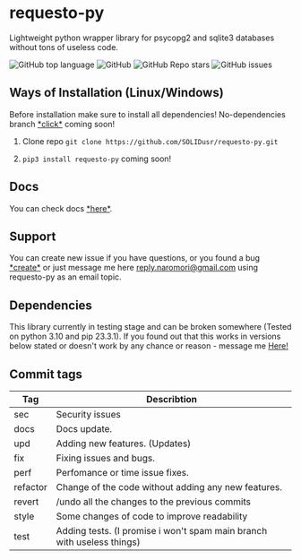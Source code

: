 # requesto-py
Lightweight python wrapper library for psycopg2 and sqlite3 databases without tons of useless code. 


![GitHub top language](https://img.shields.io/github/languages/top/SolidUsr/requesto-py)
![GitHub](https://img.shields.io/github/license/SolidUsr/requesto-py)
![GitHub Repo stars](https://img.shields.io/github/stars/SolidUsr/requesto-py)
![GitHub issues](https://img.shields.io/github/issues/SolidUsr/requesto-py)


## Ways of Installation (Linux/Windows)

Before installation make sure to install all dependencies! No-dependencies branch [\*click\*](https://github.com/SOLIDusr/requesto-py/tree/no-dependencies) coming soon!

1. Clone repo 
```git clone https://github.com/SOLIDusr/requesto-py.git```

2. ```pip3 install requesto-py``` coming soon!

   
## Docs
You can check docs [\*here\*](./docs/lang.md).

[Realeses]: https://github.com/SolidUsr/requesto-py/releases

## Support
You can create new issue if you have questions, or you found a bug
[\*create\*](https://github.com/SolidUsr/requesto-py/issues/new/choose) or just message me here <reply.naromori@gmail.com> using requesto-py as an email topic.

## Dependencies 
This library currently in testing stage and can be broken somewhere (Tested on python 3.10 and pip 23.3.1). If you found out that this works in versions below stated or doesn't work by any chance or reason - message me
[Here!](https://github.com/SolidUsr/requesto-py#support)

## Commit tags
| Tag      | Describtion                                                     |
|----------|-----------------------------------------------------------------|
| sec      | Security issues                                                 |
| docs	   | Docs update.                                                    |
| upd  	   | Adding new features. (Updates)                                  |
| fix	   |   Fixing issues and bugs.                                         |
| perf	   | Perfomance or time issue fixes.                                 |
| refactor | Change of the code without adding any new features.             |
| revert   | /undo all the changes to the previous commits                   |
| style	   | Some changes of code to improve readability                     |
| test	   | Adding tests. (I promise i won't spam main branch with useless things)|
